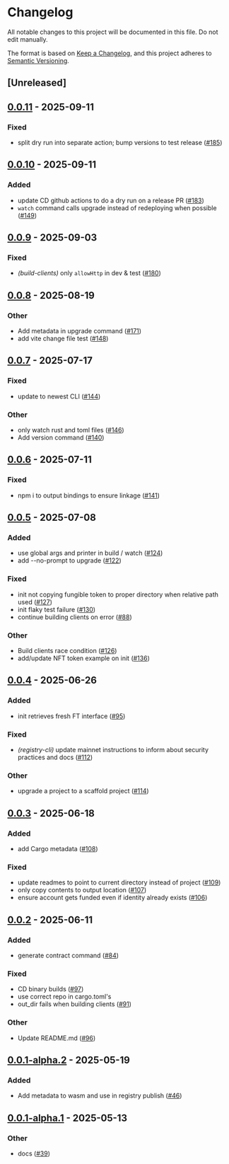 # Changelog

All notable changes to this project will be documented in this file. Do not edit manually.

The format is based on [Keep a Changelog](https://keepachangelog.com/en/1.0.0/),
and this project adheres to [Semantic Versioning](https://semver.org/spec/v2.0.0.html).

## [Unreleased]

## [0.0.11](https://github.com/theahaco/scaffold-stellar/compare/stellar-scaffold-cli-v0.0.10...stellar-scaffold-cli-v0.0.11) - 2025-09-11

### Fixed

- split dry run into separate action; bump versions to test release ([#185](https://github.com/theahaco/scaffold-stellar/pull/185))

## [0.0.10](https://github.com/theahaco/scaffold-stellar/compare/stellar-scaffold-cli-v0.0.9...stellar-scaffold-cli-v0.0.10) - 2025-09-11

### Added

- update CD github actions to do a dry run on a release PR ([#183](https://github.com/theahaco/scaffold-stellar/pull/183))
- `watch` command calls upgrade instead of redeploying when possible ([#149](https://github.com/theahaco/scaffold-stellar/pull/149))

## [0.0.9](https://github.com/theahaco/scaffold-stellar/compare/stellar-scaffold-cli-v0.0.8...stellar-scaffold-cli-v0.0.9) - 2025-09-03

### Fixed

- *(build-clients)* only `allowHttp` in dev & test ([#180](https://github.com/theahaco/scaffold-stellar/pull/180))

## [0.0.8](https://github.com/theahaco/scaffold-stellar/compare/stellar-scaffold-cli-v0.0.7...stellar-scaffold-cli-v0.0.8) - 2025-08-19

### Other

- Add metadata in upgrade command ([#171](https://github.com/theahaco/scaffold-stellar/pull/171))
- add vite change file test ([#148](https://github.com/theahaco/scaffold-stellar/pull/148))

## [0.0.7](https://github.com/theahaco/scaffold-stellar/compare/stellar-scaffold-cli-v0.0.6...stellar-scaffold-cli-v0.0.7) - 2025-07-17

### Fixed

- update to newest CLI ([#144](https://github.com/theahaco/scaffold-stellar/pull/144))

### Other

- only watch rust and toml files ([#146](https://github.com/theahaco/scaffold-stellar/pull/146))
- Add version command ([#140](https://github.com/theahaco/scaffold-stellar/pull/140))

## [0.0.6](https://github.com/theahaco/scaffold-stellar/compare/stellar-scaffold-cli-v0.0.5...stellar-scaffold-cli-v0.0.6) - 2025-07-11

### Fixed

- npm i to output bindings to ensure linkage ([#141](https://github.com/theahaco/scaffold-stellar/pull/141))

## [0.0.5](https://github.com/theahaco/scaffold-stellar/compare/stellar-scaffold-cli-v0.0.4...stellar-scaffold-cli-v0.0.5) - 2025-07-08

### Added

- use global args and printer in build / watch ([#124](https://github.com/theahaco/scaffold-stellar/pull/124))
- add --no-prompt to upgrade ([#122](https://github.com/theahaco/scaffold-stellar/pull/122))

### Fixed

- init not copying fungible token to proper directory when relative path used ([#127](https://github.com/theahaco/scaffold-stellar/pull/127))
- init flaky test failure ([#130](https://github.com/theahaco/scaffold-stellar/pull/130))
- continue building clients on error ([#88](https://github.com/theahaco/scaffold-stellar/pull/88))

### Other

- Build clients race condition ([#126](https://github.com/theahaco/scaffold-stellar/pull/126))
- add/update NFT token example on init ([#136](https://github.com/theahaco/scaffold-stellar/pull/136))

## [0.0.4](https://github.com/theahaco/scaffold-stellar/compare/stellar-scaffold-cli-v0.0.3...stellar-scaffold-cli-v0.0.4) - 2025-06-26

### Added

- init retrieves fresh FT interface ([#95](https://github.com/theahaco/scaffold-stellar/pull/95))

### Fixed

- *(registry-cli)* update mainnet instructions to inform about security practices and docs ([#112](https://github.com/theahaco/scaffold-stellar/pull/112))

### Other

- upgrade a project to a scaffold project ([#114](https://github.com/theahaco/scaffold-stellar/pull/114))

## [0.0.3](https://github.com/theahaco/scaffold-stellar/compare/stellar-scaffold-cli-v0.0.2...stellar-scaffold-cli-v0.0.3) - 2025-06-18

### Added

- add Cargo metadata ([#108](https://github.com/theahaco/scaffold-stellar/pull/108))

### Fixed

- update readmes to point to current directory instead of project ([#109](https://github.com/theahaco/scaffold-stellar/pull/109))
- only copy contents to output location ([#107](https://github.com/theahaco/scaffold-stellar/pull/107))
- ensure account gets funded even if identity already exists ([#106](https://github.com/theahaco/scaffold-stellar/pull/106))

## [0.0.2](https://github.com/theahaco/scaffold-stellar/compare/stellar-scaffold-cli-v0.0.1...stellar-scaffold-cli-v0.0.2) - 2025-06-11

### Added

- generate contract command ([#84](https://github.com/theahaco/scaffold-stellar/pull/84))

### Fixed

- CD binary builds  ([#97](https://github.com/theahaco/scaffold-stellar/pull/97))
- use correct repo in cargo.toml's
- out_dir fails when building clients ([#91](https://github.com/theahaco/scaffold-stellar/pull/91))

### Other

- Update README.md ([#96](https://github.com/theahaco/scaffold-stellar/pull/96))

## [0.0.1-alpha.2](https://github.com/theahaco/scaffold-stellar/compare/stellar-scaffold-cli-v0.0.1-alpha.1...stellar-scaffold-cli-v0.0.1-alpha.2) - 2025-05-19

### Added

- Add metadata to wasm and use in registry publish ([#46](https://github.com/theahaco/scaffold-stellar/pull/46))

## [0.0.1-alpha.1](https://github.com/theahaco/scaffold-stellar/compare/stellar-scaffold-cli-v0.0.1-alpha...stellar-scaffold-cli-v0.0.1-alpha.1) - 2025-05-13

### Other

- docs ([#39](https://github.com/theahaco/scaffold-stellar/pull/39))
